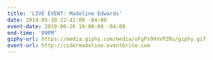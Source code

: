 ```yaml
---
title: 'LIVE EVENT: Madeline Edwards'
date: 2019-05-30 22:41:00 -04:00
event-date: 2019-06-26 19:00:00 -04:00
end-time: '09PM'
giphy-url: https://media.giphy.com/media/oFgPs9HxVPZRu/giphy.gif
event-url: http://cidermadeline.eventbrite.com
---
```


